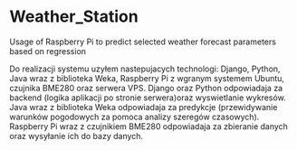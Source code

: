 # Weather_Station
Usage of Raspberry Pi to predict selected weather forecast parameters based on regression

Do realizacji systemu uzyłem nastepujacych technologi: Django, Python, Java wraz
z biblioteka Weka, Raspberry Pi z wgranym systemem Ubuntu, czujnika BME280 oraz
serwera VPS. Django oraz Python odpowiadaja za backend (logika aplikacji po stronie
serwera)oraz wyswietlanie wykresów. Java wraz z biblioteka Weka odpowiadaja za predykcje
(przewidywanie warunków pogodowych za pomoca analizy szeregów czasowych).
Raspberry Pi wraz z czujnikiem BME280 odpowiadaja za zbieranie danych oraz wysyłanie
ich do bazy danych.

